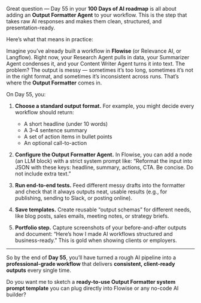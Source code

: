 Great question — Day 55 in your **100 Days of AI roadmap** is all about adding an **Output Formatter Agent** to your workflow. This is the step that takes raw AI responses and makes them clean, structured, and presentation-ready.

Here’s what that means in practice:

Imagine you’ve already built a workflow in **Flowise** (or Relevance AI, or Langflow). Right now, your Research Agent pulls in data, your Summarizer Agent condenses it, and your Content Writer Agent turns it into text. The problem? The output is messy — sometimes it’s too long, sometimes it’s not in the right format, and sometimes it’s inconsistent across runs. That’s where the **Output Formatter** comes in.

On Day 55, you:

1. **Choose a standard output format.**
   For example, you might decide every workflow should return:

   * A short headline (under 10 words)
   * A 3–4 sentence summary
   * A set of action items in bullet points
   * An optional call-to-action

2. **Configure the Output Formatter Agent.**
   In Flowise, you can add a node (an LLM block) with a strict system prompt like:
   “Reformat the input into JSON with these keys: headline, summary, actions, CTA. Be concise. Do not include extra text.”

3. **Run end-to-end tests.**
   Feed different messy drafts into the formatter and check that it always outputs neat, usable results (e.g., for publishing, sending to Slack, or posting online).

4. **Save templates.**
   Create reusable “output schemas” for different needs, like blog posts, sales emails, meeting notes, or strategy briefs.

5. **Portfolio step.**
   Capture screenshots of your before-and-after outputs and document: “Here’s how I made AI workflows structured and business-ready.” This is gold when showing clients or employers.

---

So by the end of **Day 55**, you’ll have turned a rough AI pipeline into a **professional-grade workflow** that delivers **consistent, client-ready outputs** every single time.

Do you want me to sketch a **ready-to-use Output Formatter system prompt template** you can plug directly into Flowise or any no-code AI builder?
